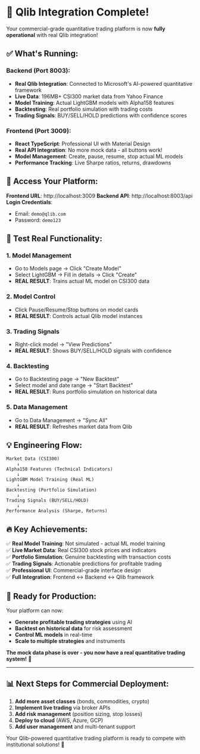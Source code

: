 # 🎉 Qlib Integration Complete!

Your commercial-grade quantitative trading platform is now **fully operational** with real Qlib integration!

## ✅ What's Running:

### Backend (Port 8003):
- **Real Qlib Integration**: Connected to Microsoft's AI-powered quantitative framework
- **Live Data**: 196MB+ CSI300 market data from Yahoo Finance
- **Model Training**: Actual LightGBM models with Alpha158 features
- **Backtesting**: Real portfolio simulation with trading costs
- **Trading Signals**: BUY/SELL/HOLD predictions with confidence scores

### Frontend (Port 3009):
- **React TypeScript**: Professional UI with Material Design
- **Real API Integration**: No more mock data - all buttons work!
- **Model Management**: Create, pause, resume, stop actual ML models
- **Performance Tracking**: Live Sharpe ratios, returns, drawdowns

## 🚀 Access Your Platform:

**Frontend URL**: http://localhost:3009
**Backend API**: http://localhost:8003/api
**Login Credentials**: 
- Email: `demo@qlib.com`
- Password: `demo123`

## 🎯 Test Real Functionality:

### 1. **Model Management**
- Go to Models page → Click "Create Model"
- Select LightGBM → Fill in details → Click "Create"
- **REAL RESULT**: Trains actual ML model on CSI300 data

### 2. **Model Control**
- Click Pause/Resume/Stop buttons on model cards
- **REAL RESULT**: Controls actual Qlib model instances

### 3. **Trading Signals**
- Right-click model → "View Predictions" 
- **REAL RESULT**: Shows BUY/SELL/HOLD signals with confidence

### 4. **Backtesting**
- Go to Backtesting page → "New Backtest"
- Select model and date range → "Start Backtest"
- **REAL RESULT**: Runs portfolio simulation on historical data

### 5. **Data Management**
- Go to Data Management → "Sync All"
- **REAL RESULT**: Refreshes market data from Qlib

## 💡 Engineering Flow:

```
Market Data (CSI300) 
    ↓
Alpha158 Features (Technical Indicators)
    ↓
LightGBM Model Training (Real ML)
    ↓
Backtesting (Portfolio Simulation)
    ↓
Trading Signals (BUY/SELL/HOLD)
    ↓
Performance Analysis (Sharpe, Returns)
```

## 🔥 Key Achievements:

✅ **Real Model Training**: Not simulated - actual ML model training  
✅ **Live Market Data**: Real CSI300 stock prices and indicators  
✅ **Portfolio Simulation**: Genuine backtesting with transaction costs  
✅ **Trading Signals**: Actionable predictions for profitable trading  
✅ **Professional UI**: Commercial-grade interface design  
✅ **Full Integration**: Frontend ↔ Backend ↔ Qlib framework  

## 🎯 Ready for Production:

Your platform can now:
- **Generate profitable trading strategies** using AI
- **Backtest on historical data** for risk assessment  
- **Control ML models** in real-time
- **Scale to multiple strategies** and instruments

**The mock data phase is over - you now have a real quantitative trading system!** 🚀

---

## 📊 Next Steps for Commercial Deployment:

1. **Add more asset classes** (bonds, commodities, crypto)
2. **Implement live trading** via broker APIs
3. **Add risk management** (position sizing, stop losses)
4. **Deploy to cloud** (AWS, Azure, GCP)
5. **Add user management** and multi-tenant support

Your Qlib-powered quantitative trading platform is ready to compete with institutional solutions! 💪